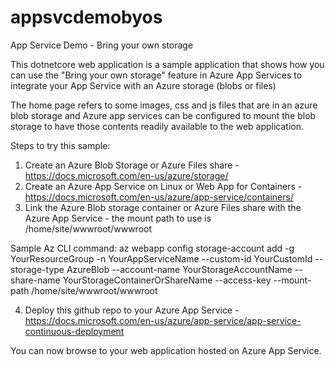 # appsvcdemobyos
App Service Demo - Bring your own storage

This dotnetcore web application is a sample application that shows how you can use the "Bring your own storage" feature in Azure App Services to integrate your App Service with an Azure storage (blobs or files)

The home page refers to some images, css and js files that are in an azure blob storage and Azure app services can be configured to mount the blob storage to have those contents readily available to the web application.

Steps to try this sample:

1. Create an Azure Blob Storage or Azure Files share - https://docs.microsoft.com/en-us/azure/storage/
2. Create an Azure App Service on Linux or Web App for Containers - https://docs.microsoft.com/en-us/azure/app-service/containers/ 
3. Link the Azure Blob storage container or Azure Files share with the Azure App Service - the mount path to use is /home/site/wwwroot/wwwroot

Sample Az CLI command:
az webapp config storage-account add -g YourResourceGroup -n YourAppServiceName --custom-id YourCustomId --storage-type AzureBlob --account-name YourStorageAccountName --share-name YourStorageContainerOrShareName --access-key <youraccesskey> --mount-path /home/site/wwwroot/wwwroot

4. Deploy this github repo to your Azure App Service - https://docs.microsoft.com/en-us/azure/app-service/app-service-continuous-deployment 

You can now browse to your web application hosted on Azure App Service.



